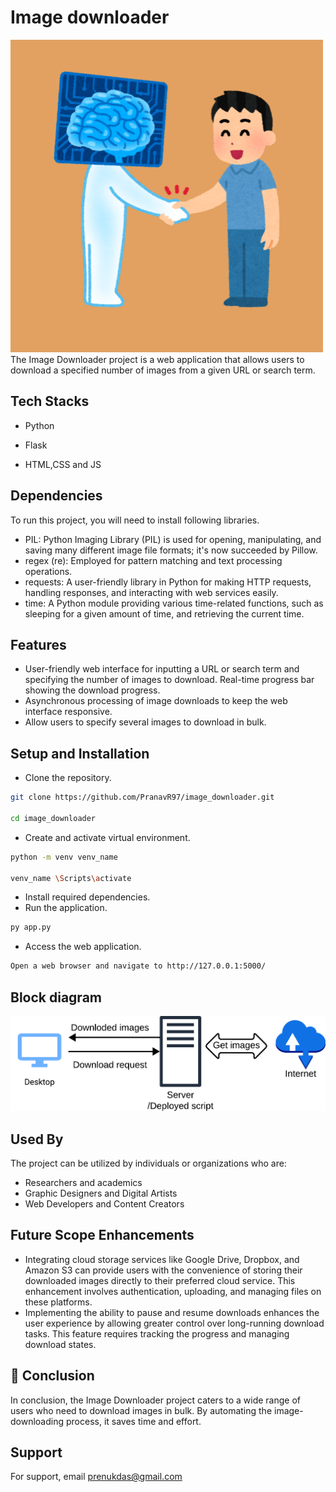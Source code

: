 
# Image downloader
![App Screenshot](https://github.com/PranavR97/image_downloader/blob/main/static/AI.png)
The Image Downloader project is a web application that allows users to download a specified number of images from a given URL or search term.


## Tech Stacks

- Python

- Flask

-  HTML,CSS and JS

## Dependencies

To run this project, you will need to install following libraries.

* PIL: Python Imaging Library (PIL) is used for opening, manipulating, and saving many different image file formats; it's now succeeded by Pillow.
* regex (re): Employed for pattern matching and text processing operations.
* requests: A user-friendly library in Python for making HTTP requests, handling responses, and interacting with web services easily. 
* time: A Python module providing various time-related functions, such as sleeping for a given amount of time, and retrieving the current time.


## Features
- User-friendly web interface for inputting a URL or search term and specifying the number of images to download. Real-time progress bar showing the download progress.
- Asynchronous processing of image downloads to keep the web interface responsive.
- Allow users to specify several images to download in bulk.

## Setup and Installation

* Clone the repository.
```bash
git clone https://github.com/PranavR97/image_downloader.git

cd image_downloader
```

* Create and activate virtual environment.
```bash
python -m venv venv_name

venv_name \Scripts\activate
```
* Install required dependencies.
* Run the application. 
```bash
py app.py
```
* Access the web application.
```bash
Open a web browser and navigate to http://127.0.0.1:5000/
```








## Block diagram

![App Screenshot](https://github.com/PranavR97/image_downloader/blob/main/static/Architecture.png)

## Used By

The project can be utilized by individuals or organizations who are:

* Researchers and academics
* Graphic Designers and Digital Artists
* Web Developers and Content Creators

## Future Scope Enhancements
* Integrating cloud storage services like Google Drive, Dropbox, and Amazon S3 can provide users with the convenience of storing their downloaded images directly to their preferred cloud service. This enhancement involves authentication, uploading, and managing files on these platforms.
* Implementing the ability to pause and resume downloads enhances the user experience by allowing greater control over long-running download tasks. This feature requires tracking the progress and managing download states.


## 🚀 Conclusion

In conclusion, the Image Downloader project caters to a wide range of users who need to download images in bulk. By automating the image-downloading process, it saves time and effort.

## Support

For support, email prenukdas@gmail.com

